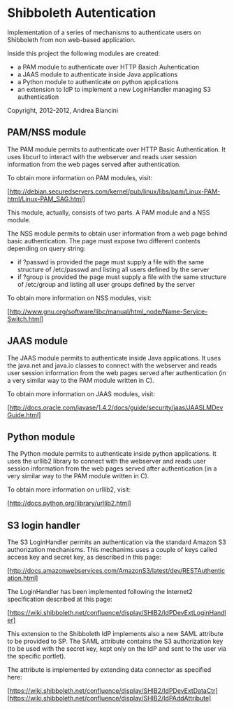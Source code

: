 Shibboleth Autentication
========================

Implementation of a series of mechanisms to authenticate users on Shibboleth from non 
web-based application.

Inside this project the following modules are created:

  * a PAM module to authenticate over HTTP Basich Auhentication
  * a JAAS module to authenticate inside Java applications
  * a Python module to authenticate on python applications
  * an extension to IdP to implement a new LoginHandler managing S3 authentication
  
Copyright, 2012-2012, Andrea Biancini


PAM/NSS module
--------------

The PAM module permits to authenticate over HTTP Basic Authentication.
It uses libcurl to interact with the webserver and reads user session information from the
web pages served after authentication.
 
To obtain more information on PAM modules, visit:

  [http://debian.securedservers.com/kernel/pub/linux/libs/pam/Linux-PAM-html/Linux-PAM_SAG.html]
  
This module, actually, consists of two parts. A PAM module and a NSS module.

The NSS module permits to obtain user information from a web page behind basic authentication.
The page must expose two different contents depending on query string:

  * if ?passwd is provided the page must supply a file with the same structure of
    /etc/passwd and listing all users defined by the server
  * if ?group is provided the page must supply a file with the same structure of
    /etc/group and listing all user groups defined by the server

To obtain more information on NSS modules, visit:

  [http://www.gnu.org/software/libc/manual/html_node/Name-Service-Switch.html]


JAAS module
-----------

The JAAS module permits to authenticate inside Java applications.
It uses the java.net and java.io classes to connect with the webserver and reads user session
information from the web pages served after authentication (in a very similar way to the PAM
module written in C).

To obtain more information on JAAS modules, visit:

  [http://docs.oracle.com/javase/1.4.2/docs/guide/security/jaas/JAASLMDevGuide.html]


Python module
-------------

The Python module permits to authenticate inside python applications.
It uses the urllib2 library to connect with the webserver and reads user session
information from the web pages served after authentication (in a very similar way to the PAM
module written in C).

To obtain more information on urllib2, visit:

  [http://docs.python.org/library/urllib2.html]
  
 
S3 login handler
----------------

The S3 LoginHandler permits an authentication via the standard Amazon S3 authorization mechanisms.
This mechanims uses a couple of keys called access key and secret key, as described in this
page:

  [http://docs.amazonwebservices.com/AmazonS3/latest/dev/RESTAuthentication.html]

The LoginHandler has been implemented following the Internet2 specification described at this page:

  [https://wiki.shibboleth.net/confluence/display/SHIB2/IdPDevExtLoginHandler]

This extension to the Shibboleth IdP implements also a new SAML attribute to be provided to SP.
The SAML attribute contains the S3 authorization key (to be used with the secret key, kept only on the IdP and
sent to the user via the specific portlet).

The attribute is implemented by extending data connector as specified here:

  [https://wiki.shibboleth.net/confluence/display/SHIB2/IdPDevExtDataCtr]
  [https://wiki.shibboleth.net/confluence/display/SHIB2/IdPAddAttribute]

